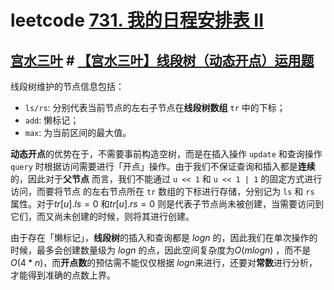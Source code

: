 # leetcode [731. 我的日程安排表 II](https://leetcode.cn/problems/my-calendar-ii/)



## [宫水三叶](https://leetcode.cn/u/ac_oier/) # [【宫水三叶】线段树（动态开点）运用题](https://leetcode.cn/problems/my-calendar-ii/solution/by-ac_oier-okkc/)

线段树维护的节点信息包括：

- `ls/rs`: 分别代表当前节点的左右子节点在**线段树数组** `tr` 中的下标；
- `add`: 懒标记；
- `max`: 为当前区间的最大值。



**动态开点**的优势在于，不需要事前构造空树，而是在插入操作 `update` 和查询操作 `query` 时根据访问需要进行「开点」操作。由于我们不保证查询和插入都是**连续**的，因此对于**父节点** 而言，我们不能通过 `u << 1` 和 `u << 1 | 1` 的固定方式进行访问，而要将节点 的左右节点所在 `tr` 数组的下标进行存储，分别记为 `ls` 和 `rs` 属性。对于$tr[u].ls=0$ 和$tr[u].rs=0$ 则是代表子节点尚未被创建，当需要访问到它们，而又尚未创建的时候，则将其进行创建。



由于存在「懒标记」，**线段树**的插入和查询都是 $logn$ 的，因此我们在单次操作的时候，最多会创建数量级为 $logn$ 的点，因此空间复杂度为$O(mlogn)$ ，而不是 $O(4*n)$，而**开点数**的预估需不能仅仅根据 $logn$来进行，还要对**常数**进行分析，才能得到准确的点数上界。

